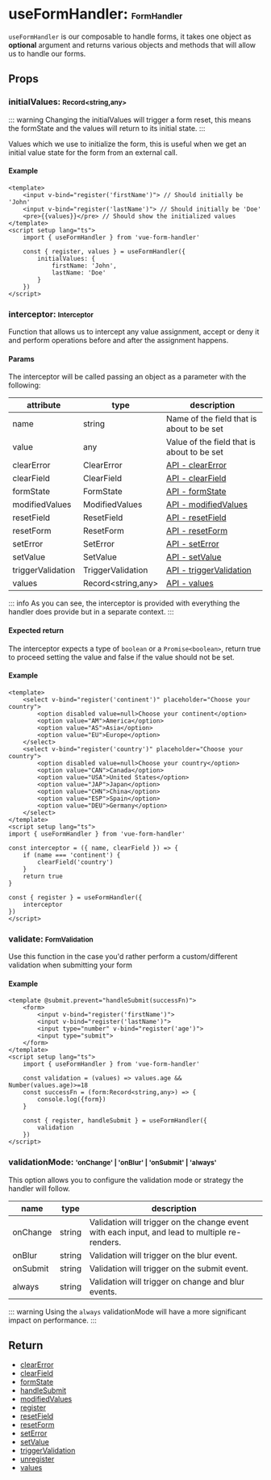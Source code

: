 # useFormHandler: <font size=3>FormHandler</font>

`useFormHandler` is our composable to handle forms, it takes one object as **optional** argument and returns various objects and methods that will allow us to handle our forms.

## Props

### initialValues: <font size=2>Record<string,any></font>

::: warning
Changing the initialValues will trigger a form reset, this means the formState and the values will return to its initial state.
:::

Values which we use to initialize the form, this is useful when we get an initial value state for the form from an external call.

#### Example
```vue
<template>
    <input v-bind="register('firstName')"> // Should initially be 'John'
    <input v-bind="register('lastName')"> // Should initially be 'Doe'
    <pre>{{values}}</pre> // Should show the initialized values
</template>
<script setup lang="ts">
    import { useFormHandler } from 'vue-form-handler'

    const { register, values } = useFormHandler({
        initialValues: {
            firstName: 'John',
            lastName: 'Doe'
        }
    })
</script>
```

### interceptor: <font size=2>Interceptor</font>

Function that allows us to intercept any value assignment, accept or deny it and perform operations before and after the assignment happens.

#### Params

The interceptor will be called passing an object as a parameter with the following:

| attribute | type   | description                                |
|-----------|--------|--------------------------------------------|
| name      | string    | Name of the field that is about to be set  |
| value     | any    | Value of the field that is about to be set |
| clearError | ClearError | [API - clearError](/api/use-form-handler/clear-error) |
| clearField | ClearField | [API - clearField](/api/use-form-handler/clear-field) |
| formState | FormState | [API - formState](/api/use-form-handler/form-state) |
| modifiedValues | ModifiedValues | [API - modifiedValues](/api/use-form-handler/modified-values) |
| resetField | ResetField | [API - resetField](/api/use-form-handler/reset-field) |
| resetForm | ResetForm | [API - resetForm](/api/use-form-handler/reset-form) |
| setError | SetError | [API - setError](/api/use-form-handler/set-error) |
| setValue | SetValue | [API - setValue](/api/use-form-handler/set-value) |
| triggerValidation | TriggerValidation | [API - triggerValidation](/api/use-form-handler/trigger-validation) |
| values    | Record<string,any> | [API - values](/api/use-form-handler/values) |

::: info
As you can see, the interceptor is provided with everything the handler does provide but in a separate context.
:::

#### Expected return

The interceptor expects a type of `boolean` or a `Promise<boolean>`,
return true to proceed setting the value and false if the value should not be set.

#### Example

```vue
<template>
    <select v-bind="register('continent')" placeholder="Choose your country">
        <option disabled value=null>Choose your continent</option>
        <option value="AM">America</option>
        <option value="AS">Asia</option>
        <option value="EU">Europe</option>
    </select>
    <select v-bind="register('country')" placeholder="Choose your country">
        <option disabled value=null>Choose your country</option>
        <option value="CAN">Canada</option>
        <option value="USA">United States</option>
        <option value="JAP">Japan</option>
        <option value="CHN">China</option>
        <option value="ESP">Spain</option>
        <option value="DEU">Germany</option>
    </select>
</template>
<script setup lang="ts">
import { useFormHandler } from 'vue-form-handler'

const interceptor = ({ name, clearField }) => {
    if (name === 'continent') {
        clearField('country')
    }
    return true
}

const { register } = useFormHandler({
    interceptor
})
</script>
```

### validate: <font size=2>FormValidation</font>

Use this function in the case you'd rather perform a custom/different validation when submitting your form

#### Example

```vue
<template @submit.prevent="handleSubmit(successFn)">
    <form>
        <input v-bind="register('firstName')">
        <input v-bind="register('lastName')">
        <input type="number" v-bind="register('age')">
        <input type="submit">
    </form>
</template>
<script setup lang="ts">
    import { useFormHandler } from 'vue-form-handler'
    
    const validation = (values) => values.age && Number(values.age)>=18
    const successFn = (form:Record<string,any>) => {
        console.log({form})
    }

    const { register, handleSubmit } = useFormHandler({
        validation
    })
</script>
```

### validationMode: <font size="2">'onChange' | 'onBlur' | 'onSubmit' | 'always'</font>

This option allows you to configure the validation mode or strategy the handler will follow.

| name | type   | description                                |
|-----------|--------|--------------------------------------------|
| onChange      | string    | Validation will trigger on the change event with each input, and lead to multiple re-renders.  |
| onBlur     | string    | Validation will trigger on the blur event. |
| onSubmit    | string | 	Validation will trigger on the submit event. |
| always    | string | 	Validation will trigger on change and blur events.  |

::: warning
Using the `always` validationMode will have a more significant impact on performance.
:::

## Return

- [clearError](/api/use-form-handler/clear-error)
- [clearField](/api/use-form-handler/clear-field)
- [formState](/api/use-form-handler/form-state)
- [handleSubmit](/api/use-form-handler/handle-submit)
- [modifiedValues](/api/use-form-handler/modified-values)
- [register](/api/use-form-handler/register)
- [resetField](/api/use-form-handler/reset-field)
- [resetForm](/api/use-form-handler/reset-form)
- [setError](/api/use-form-handler/set-error)
- [setValue](/api/use-form-handler/set-value)
- [triggerValidation](/api/use-form-handler/trigger-validation)
- [unregister](/api/use-form-handler/unregister)
- [values](/api/use-form-handler/values)